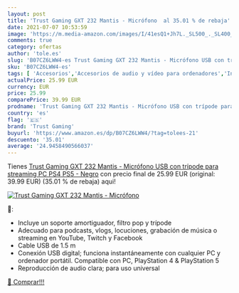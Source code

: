 ```yaml
---
layout: post
title: 'Trust Gaming GXT 232 Mantis - Micrófono  al 35.01 % de rebaja'
date: 2021-07-07 10:53:59
image: 'https://m.media-amazon.com/images/I/41esQ1+Jh7L._SL500_._SL400_.jpg'
comments: true
category: ofertas
author: 'tole.es'
slug: 'B07CZ6LWW4-es Trust Gaming GXT 232 Mantis - Micrófono USB con trípode...'
sku: 'B07CZ6LWW4-es'
tags: [ 'Accesorios','Accesorios de audio y vídeo para ordenadores','Informática','Micrófonos para informática','ps4','ps5','trust gaming', ]
actualPrice: 25.99 EUR
currency: EUR
price: 25.99
comparePrice: 39.99 EUR
prodname: 'Trust Gaming GXT 232 Mantis - Micrófono USB con trípode para streaming  PC  PS4  PS5 - Negro'
country: 'es'
flag: '🇪🇸'
brand: 'Trust Gaming'
buyurl: 'https://www.amazon.es/dp/B07CZ6LWW4/?tag=tolees-21'
descuento: '35.01'
average: '24.9458490566037'
---
```


Tienes [Trust Gaming GXT 232 Mantis - Micrófono USB con trípode para streaming  PC  PS4  PS5 - Negro](https://www.amazon.es/dp/B07CZ6LWW4/?tag=tolees-21) con precio final de  25.99 EUR (original: 39.99 EUR) (35.01 %  de rebaja) aqui!

[![Trust Gaming GXT 232 Mantis - Micrófono ](https://m.media-amazon.com/images/I/41esQ1+Jh7L._SL500_._SL400_.jpg)](https://www.amazon.es/dp/B07CZ6LWW4/?tag=tolees-21)

🔎:

- Incluye un soporte amortiguador, filtro pop y trípode
- Adecuado para podcasts, vlogs, locuciones, grabación de música o streaming en YouTube, Twitch y Facebook
- Cable USB de 1.5 m
- Conexión USB digital; funciona instantáneamente con cualquier PC y ordenador portátil. Compatible con PC, PlayStation 4 & PlayStation 5
- Reproducción de audio clara; para uso universal

[🛒 Comprar!!!](https://www.amazon.es/dp/B07CZ6LWW4/?tag=tolees-21)
